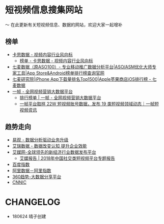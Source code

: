 # 短视频信息搜集网站

～ 在此更新有关短视频信息、数据的网站，欢迎大家一起增补

## 榜单

- [卡思数据 - 视频内容行业风向标](https://www.caasdata.com/)
	- [榜单 - 卡思数据 - 视频内容行业风向标](https://www.caasdata.com/index/rank/index.html)
- [七麦数据（原ASO100）- 专业移动推广数据分析平台|ASO/ASM优化大师专家工具|App Store&Android榜单排行榜查询官网](https://www.qimai.cn/)
- [七麦研究院|iPhone App下载量排名Top1500|Apple苹果商店iOS排行榜 - 七麦数据](https://www.qimai.cn/research)
- [一帧 - 全网视频营销大数据平台](http://www.1zhen.com/)
	- [排行榜单 | 一帧 - 全网视频营销大数据平台](http://www.1zhen.com/rank/author#/)
	- [一帧平台取样 22W 短视频账号数据，发布 19 类短视频领域动态｜一帧短视频资讯](http://www.1zhen.com/information/5b2b08cf1b20ff002917f118/)

## 趋势走向

- [易观 - 数据分析驱动业务升级](https://www.analysys.cn/)
- [艾瑞数据 - 数据改变认知 提升企业效能](http://data.iresearch.com.cn/)
- [艾媒网-全球领先的新经济行业数据发布平台](http://www.iimedia.cn/)
	- [艾媒报告 | 2018年中国社交类短视频平台专题报告](http://www.iimedia.cn/61347.html)
- [百度指数](https://zhishu.baidu.com/#/)
- [阿里数据－阿里指数](https://dt.alibaba.com/alizs.htm)
- [360趋势-大数据分享平台](https://index.so.com/)
- [CNNIC](https://cnnic.com.cn/IDR/ReportDownloads/)

# CHANGELOG

- 180624 晴子创建
